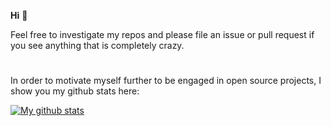 **Hi** :wave:

Feel free to investigate my repos and please file an issue or pull request if
you see anything that is completely crazy.

# 

In order to motivate myself further to be engaged in open source projects,
I show you my github stats here:

[![My github stats](https://github-readme-stats.vercel.app/api?username=ricardicus)](https://github.com/anuraghazra/github-readme-stats)
